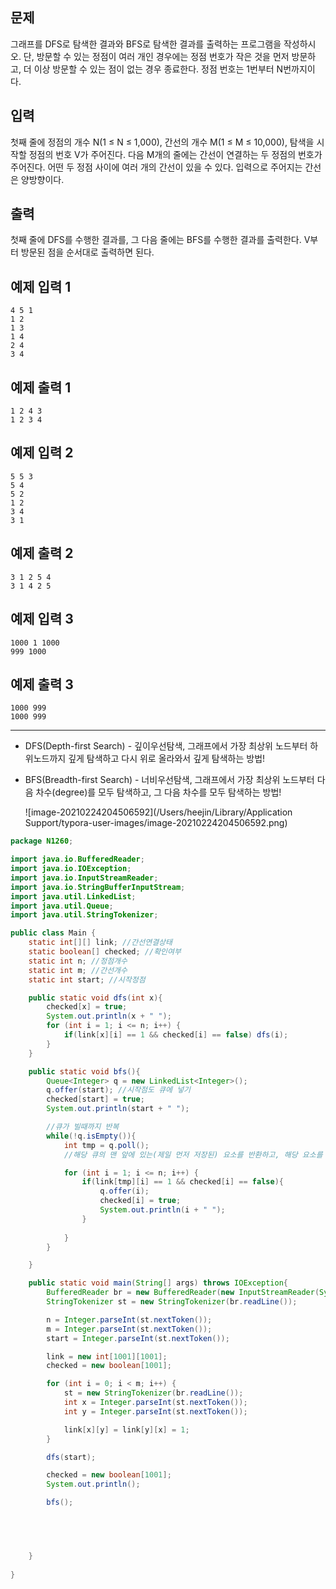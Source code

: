 ## 문제

그래프를 DFS로 탐색한 결과와 BFS로 탐색한 결과를 출력하는 프로그램을 작성하시오. 단, 방문할 수 있는 정점이 여러 개인 경우에는 정점 번호가 작은 것을 먼저 방문하고, 더 이상 방문할 수 있는 점이 없는 경우 종료한다. 정점 번호는 1번부터 N번까지이다.

## 입력

첫째 줄에 정점의 개수 N(1 ≤ N ≤ 1,000), 간선의 개수 M(1 ≤ M ≤ 10,000), 탐색을 시작할 정점의 번호 V가 주어진다. 다음 M개의 줄에는 간선이 연결하는 두 정점의 번호가 주어진다. 어떤 두 정점 사이에 여러 개의 간선이 있을 수 있다. 입력으로 주어지는 간선은 양방향이다.

## 출력

첫째 줄에 DFS를 수행한 결과를, 그 다음 줄에는 BFS를 수행한 결과를 출력한다. V부터 방문된 점을 순서대로 출력하면 된다.

## 예제 입력 1 

```
4 5 1
1 2
1 3
1 4
2 4
3 4
```

## 예제 출력 1 

```
1 2 4 3
1 2 3 4
```

## 예제 입력 2 

```
5 5 3
5 4
5 2
1 2
3 4
3 1
```

## 예제 출력 2 

```
3 1 2 5 4
3 1 4 2 5
```

## 예제 입력 3 

```
1000 1 1000
999 1000
```

## 예제 출력 3 

```
1000 999
1000 999
```



-----------

- DFS(Depth-first Search) - 깊이우선탐색, 그래프에서 가장 최상위 노드부터 하위노드까지 깊게 탐색하고 다시 위로 올라와서 깊게 탐색하는 방법!

- BFS(Breadth-first Search) - 너비우선탐색, 그래프에서 가장 최상위 노드부터 다음 차수(degree)를 모두 탐색하고, 그 다음 차수를 모두 탐색하는 방법!

  ![image-20210224204506592](/Users/heejin/Library/Application Support/typora-user-images/image-20210224204506592.png)

  



``` java
package N1260;

import java.io.BufferedReader;
import java.io.IOException;
import java.io.InputStreamReader;
import java.io.StringBufferInputStream;
import java.util.LinkedList;
import java.util.Queue;
import java.util.StringTokenizer;

public class Main {
    static int[][] link; //간선연결상태
    static boolean[] checked; //확인여부
    static int n; //정점개수
    static int m; //간선개수
    static int start; //시작정점

    public static void dfs(int x){
        checked[x] = true;
        System.out.println(x + " ");
        for (int i = 1; i <= n; i++) {
            if(link[x][i] == 1 && checked[i] == false) dfs(i);
        }
    }

    public static void bfs(){
        Queue<Integer> q = new LinkedList<Integer>();
        q.offer(start); //시작점도 큐에 넣기
        checked[start] = true;
        System.out.println(start + " ");

        //큐가 빌때까지 반복
        while(!q.isEmpty()){
            int tmp = q.poll();
            //해당 큐의 맨 앞에 있는(제일 먼저 저장된) 요소를 반환하고, 해당 요소를 큐에서 제거함.  만약 큐가 비어있으면 null을 반환함.

            for (int i = 1; i <= n; i++) {
                if(link[tmp][i] == 1 && checked[i] == false){
                    q.offer(i);
                    checked[i] = true;
                    System.out.println(i + " ");
                }
                
            }
        }

    }

    public static void main(String[] args) throws IOException{
        BufferedReader br = new BufferedReader(new InputStreamReader(System.in));
        StringTokenizer st = new StringTokenizer(br.readLine());

        n = Integer.parseInt(st.nextToken());
        m = Integer.parseInt(st.nextToken());
        start = Integer.parseInt(st.nextToken());

        link = new int[1001][1001];
        checked = new boolean[1001];

        for (int i = 0; i < m; i++) {
            st = new StringTokenizer(br.readLine());
            int x = Integer.parseInt(st.nextToken());
            int y = Integer.parseInt(st.nextToken());

            link[x][y] = link[y][x] = 1;
        }

        dfs(start);

        checked = new boolean[1001];
        System.out.println();

        bfs();




        
    }
    
}

```



